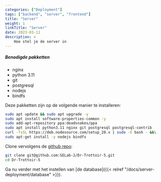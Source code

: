 ```yaml
---
categories: ["Deployment"]
tags: ["backend", "server", "frontend"]
title: "Server"
weight: 1
linkTitle: "Server"
date: 2023-03-11
description: >
    Hoe stel je de server in
---
```


##### Benodigde pakketten
* nginx
* python 3.11
* git
* postgresql
* nodejs
* bindfs

Deze pakketten zijn op de volgende manier te installeren:
```bash
sudo apt update && sudo apt upgrade -y
sudo apt install software-properties-common -y
sudo add-apt-repository ppa:deadsnakes/ppa
sudo apt install python3.11 nginx git postgresql postgresql-contrib
curl -fsSL https://deb.nodesource.com/setup_20.x | sudo -E bash - &&\
sudo apt-get install -y nodejs bindfs
```

Clone vervolgens de [github repo](https://github.com/SELab-2/Dr-Trottoir-5):
```bash
git clone git@github.com:SELab-2/Dr-Trottoir-5.git
cd Dr-Trottoir-5
```

Ga nu verder met het instellen van [de database]({{< relref "/docs/server-deployment/database" >}}).